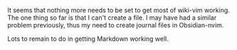 It seems that nothing more needs to be set to get most of wiki-vim working. The one thing so far is that I can't create a file. I may have had a similar problem previously, thus my need to create journal files in Obsidian-nvim.

Lots to remain to do in getting Markdown working well.
